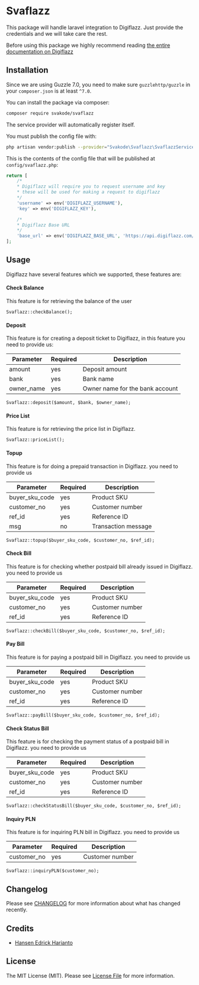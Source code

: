 # Svaflazz 

This package will handle laravel integration to Digiflazz. Just provide the credentials and we will take care the rest.

Before using this package we highly recommend reading [the entire documentation on Digiflazz](https://developer.digiflazz.com/api/)

## Installation

Since we are using Guzzle 7.0, you need to make sure `guzzlehttp/guzzle` in your `composer.json` is at least `^7.0`.

You can install the package via composer:

```bash
composer require svakode/svaflazz
```

The service provider will automatically register itself.

You must publish the config file with:
```bash
php artisan vendor:publish --provider="Svakode\Svaflazz\SvaflazzServiceProvider"
```

This is the contents of the config file that will be published at `config/svaflazz.php`:

```php
return [
    /*
    * Digiflazz will require you to request username and key
    * these will be used for making a request to digiflazz
    */
    'username' => env('DIGIFLAZZ_USERNAME'),
    'key' => env('DIGIFLAZZ_KEY'),

    /*
    * Digiflazz Base URL
    */
    'base_url' => env('DIGIFLAZZ_BASE_URL', 'https://api.digiflazz.com/v1'),
];
```

## Usage

Digiflazz have several features which we supported, these features are:

#### Check Balance

This feature is for retrieving the balance of the user

```
Svaflazz::checkBalance();
```

#### Deposit

This feature is for creating a deposit ticket to Digiflazz, in this feature you need to provide us:

| Parameter   | Required    | Description |
| ----------- | ----------- | ----------- |
| amount      | yes         | Deposit amount|
| bank        | yes         | Bank name|
| owner_name  | yes         | Owner name for the bank account |

```
Svaflazz::deposit($amount, $bank, $owner_name);
```

#### Price List

This feature is for retrieving the price list in Digiflazz.

```
Svaflazz::priceList();
```

#### Topup

This feature is for doing a prepaid transaction in Digiflazz. you need to provide us

| Parameter     | Required    | Description |
| ------------  | ----------- | ----------- |
| buyer_sku_code| yes         | Product SKU|
| customer_no   | yes         | Customer number |
| ref_id        | yes         | Reference ID |
| msg           | no          | Transaction message |

```
Svaflazz::topup($buyer_sku_code, $customer_no, $ref_id);
```

#### Check Bill

This feature is for checking whether postpaid bill already issued in Digiflazz. you need to provide us

| Parameter     | Required    | Description |
| ------------  | ----------- | ----------- |
| buyer_sku_code| yes         | Product SKU|
| customer_no   | yes         | Customer number |
| ref_id        | yes         | Reference ID |

```
Svaflazz::checkBill($buyer_sku_code, $customer_no, $ref_id);
```

#### Pay Bill

This feature is for paying a postpaid bill in Digiflazz. you need to provide us

| Parameter     | Required    | Description |
| ------------  | ----------- | ----------- |
| buyer_sku_code| yes         | Product SKU|
| customer_no   | yes         | Customer number |
| ref_id        | yes         | Reference ID |

```
Svaflazz::payBill($buyer_sku_code, $customer_no, $ref_id);
```

#### Check Status Bill

This feature is for checking the payment status of a postpaid bill in Digiflazz. you need to provide us

| Parameter     | Required    | Description |
| ------------  | ----------- | ----------- |
| buyer_sku_code| yes         | Product SKU|
| customer_no   | yes         | Customer number |
| ref_id        | yes         | Reference ID |

```
Svaflazz::checkStatusBill($buyer_sku_code, $customer_no, $ref_id);
```

#### Inquiry PLN

This feature is for inquiring PLN bill in Digiflazz. you need to provide us

| Parameter     | Required    | Description |
| ------------  | ----------- | ----------- |
| customer_no   | yes         | Customer number |

```
Svaflazz::inquiryPLN($customer_no);
```

## Changelog

Please see [CHANGELOG](CHANGELOG.md) for more information about what has changed recently.

## Credits

- [Hansen Edrick Harianto](https://github.com/Fillirio)

## License

The MIT License (MIT). Please see [License File](LICENSE.md) for more information.
